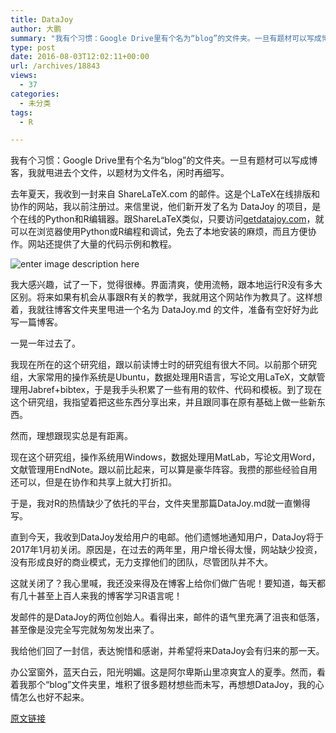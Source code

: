 ```yaml
---
title: DataJoy
author: 大鹏
summary: "我有个习惯：Google Drive里有个名为“blog”的文件夹。一旦有题材可以写成博客，我就甩进去个文件，以题材为文件名，闲时再细写。"
type: post
date: 2016-08-03T12:02:11+00:00
url: /archives/18843
views:
  - 37
categories:
  - 未分类
tags:
  - R

---
```

我有个习惯：Google Drive里有个名为“blog”的文件夹。一旦有题材可以写成博客，我就甩进去个文件，以题材为文件名，闲时再细写。

去年夏天，我收到一封来自 ShareLaTeX.com 的邮件。这是个LaTeX在线排版和协作的网站，我以前注册过。来信里说，他们新开发了名为 DataJoy 的项目，是个在线的Python和R编辑器。跟ShareLaTeX类似，只要访问[getdatajoy.com][1]，就可以在浏览器使用Python或R编程和调试，免去了本地安装的麻烦，而且方便协作。网站还提供了大量的代码示例和教程。

![enter image description here][2]

我大感兴趣，试了一下，觉得很棒。界面清爽，使用流畅，跟本地运行R没有多大区别。将来如果有机会从事跟R有关的教学，我就用这个网站作为教具了。这样想着，我就往博客文件夹里甩进一个名为 DataJoy.md 的文件，准备有空好好为此写一篇博客。

一晃一年过去了。

我现在所在的这个研究组，跟以前读博士时的研究组有很大不同。以前那个研究组，大家常用的操作系统是Ubuntu，数据处理用R语言，写论文用LaTeX，文献管理用Jabref+bibtex，于是我手头积累了一些有用的软件、代码和模板。到了现在这个研究组，我指望着把这些东西分享出来，并且跟同事在原有基础上做一些新东西。

然而，理想跟现实总是有距离。

现在这个研究组，操作系统用Windows，数据处理用MatLab，写论文用Word，文献管理用EndNote。跟以前比起来，可以算是豪华阵容。我攒的那些经验自用还可以，但是在协作和共享上就大打折扣。

于是，我对R的热情缺少了依托的平台，文件夹里那篇DataJoy.md就一直懒得写。

直到今天，我收到DataJoy发给用户的电邮。他们遗憾地通知用户，DataJoy将于2017年1月初关闭。原因是，在过去的两年里，用户增长得太慢，网站缺少投资，没有形成良好的商业模式，无力支撑他们的团队，尽管团队并不大。

这就关闭了？我心里喊，我还没来得及在博客上给你们做广告呢！要知道，每天都有几十甚至上百人来我的博客学习R语言呢！

发邮件的是DataJoy的两位创始人。看得出来，邮件的语气里充满了沮丧和低落，甚至像是没完全写完就匆匆发出来了。

我给他们回了一封信，表达惋惜和感谢，并希望将来DataJoy会有归来的那一天。

办公室窗外，蓝天白云，阳光明媚。这是阿尔卑斯山里凉爽宜人的夏季。然而，看着我那个“blog”文件夹里，堆积了很多题材想些而未写，再想想DataJoy，我的心情怎么也好不起来。

 [1]: https://www.getdatajoy.com/
 [2]: http://img.ptcms.csdn.net/article/201510/08/561631dedecfe_middle.jpg

[原文链接](http://dapengde.com/archives/18843)

